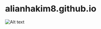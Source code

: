 # alianhakim8.github.io

![Alt text](![screenshot-my-website](https://user-images.githubusercontent.com/51102459/99058699-276fdd80-25d0-11eb-8ab1-f8ce8d749be5.png)
 "Alian Hakim")

